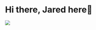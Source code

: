 # Hi there, Jared here👋

<img src="https://i.pinimg.com/originals/a8/09/94/a8099418b2137e113c808fff5df2dc2a.gif?raw=true">


